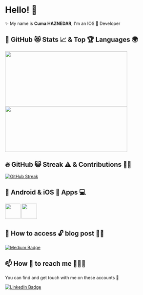 # Hello! 👋

✨ My name is **Cuma HAZNEDAR**, I'm an IOS 📱 Developer <br>


## 📌 GitHub 😻 Stats 📈 & Top 🏆 Languages 🌍

<p float="center">
  <img  src="https://github-readme-stats.vercel.app/api?username=Ryuk-C&show_icons=true&theme=dark&count_private=true&hide=contribs,issue" width="400" height="180"/> 
  <img  src="https://github-readme-stats.vercel.app/api/top-langs/?username=Ryuk-C&layout=compact&theme=dark" width="400" height="150"/>
</p>

## 🔥 GitHub 😺 Streak ⚠️ & Contributions 💪🏻

[![GitHub Streak](http://github-readme-streak-stats.herokuapp.com?user=Ryuk-C&theme=dark&hide_border=true)](https://git.io/streak-stats)

## 📲 Android & iOS  Apps 💻
<code><a href="https://play.google.com/store/apps/developer?id=Haznedar" target="_blank"><img height="50" src="https://www.vectorlogo.zone/logos/google_play/google_play-tile.svg"></a></code>
<code><a href="https://apps.apple.com/us/developer/https://play.google.com/store/apps/developer?id=Haznedar" target="_blank"><img height="50" src="https://images.idgesg.net/images/article/2019/07/ios13-app-store-hero-100802526-large.jpg"></a></code>


## 📝 How to access 🔓 blog post ✍🏻

[![Medium Badge](https://img.shields.io/badge/CumaHAZNEDAR-Medium-blue?style=for-the-badge&logo=medium)](https://medium.com/@cumahaznedar)


## 📫 How 👀 to reach me 💁🏻‍♂️

You can find and get touch with me on these accounts 🙈

[![LinkedIn Badge](https://img.shields.io/badge/CumaHAZNEDAR-follow%20on%20linkedin-blue?style=for-the-badge&logo=linkedin)](https://www.linkedin.com/in/cumahaznedar/)
